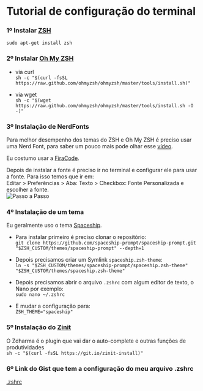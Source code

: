 # Tutorial de configuração do terminal

### 1º Instalar [ZSH](https://www.zsh.org/)

`sudo apt-get install zsh`

### 2º Instalar [Oh My ZSH](https://ohmyz.sh/)

- via curl \
  `sh -c "$(curl -fsSL https://raw.github.com/ohmyzsh/ohmyzsh/master/tools/install.sh)"`

- via wget \
  `sh -c "$(wget https://raw.github.com/ohmyzsh/ohmyzsh/master/tools/install.sh -O -)"`

### 3º Instalação de NerdFonts

Para melhor desempenho dos temas do ZSH e Oh My ZSH é preciso usar uma Nerd Font, para saber um pouco mais pode olhar esse [vídeo](https://youtu.be/w9wqIEk5Cqo).

Eu costumo usar a [FiraCode](https://github.com/tonsky/FiraCode/releases).

Depois de instalar a fonte é preciso ir no terminal e configurar ele para usar a fonte. Para isso temos que ir em: \
 Editar > Preferências > Aba: Texto > Checkbox: Fonte Personalizada e escolher a fonte. \
![Passo a Passo](/.github/configFont.gif)

### 4º Instalação de um tema

Eu geralmente uso o tema [Spaceship](https://github.com/spaceship-prompt/spaceship-prompt).
* Para instalar primeiro é preciso clonar o repositório: \
`git clone https://github.com/spaceship-prompt/spaceship-prompt.git "$ZSH_CUSTOM/themes/spaceship-prompt" --depth=1`

* Depois precisamos criar um Symlink `spaceship.zsh-theme`: \
`ln -s "$ZSH_CUSTOM/themes/spaceship-prompt/spaceship.zsh-theme" "$ZSH_CUSTOM/themes/spaceship.zsh-theme"`

* Depois precisamos abrir o arquivo `.zshrc` com algum editor de texto, o Nano por exemplo: \
`sudo nano ~/.zshrc`

* E mudar a configuração para: \
`ZSH_THEME="spaceship"`

### 5º Instalação do [Zinit](https://github.com/zdharma-continuum/zinit)

O Zdharma é o plugin que vai dar o auto-complete e outras funções de produtividades \
`sh -c "$(curl -fsSL https://git.io/zinit-install)"`

### 6º Link do Gist que tem a configuração do meu arquivo .zshrc

[.zshrc](https://gist.github.com/rogerCabral91/b65aa309594eca92d96cf29dcd941aaf)
